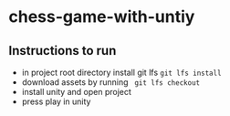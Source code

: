 # chess-game-with-untiy

## Instructions to run
- in project root directory install git lfs ```git lfs install```
- download assets by running ``` git lfs checkout```
- install unity and open project
- press play in unity
